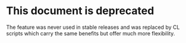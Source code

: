 # This document is deprecated
The feature was never used in stable releases and was replaced by CL scripts which carry the same benefits but offer much more flexibility.


